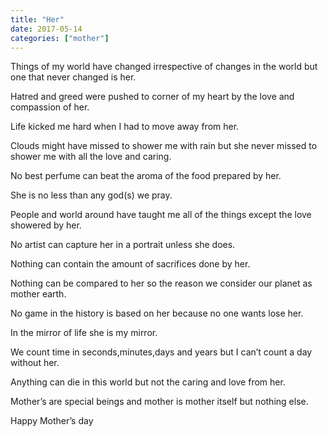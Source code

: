```yaml
---
title: "Her"
date: 2017-05-14
categories: ["mother"]
---
```

Things of my world have changed irrespective of changes in the world but one that never changed is her.

Hatred and greed were pushed to corner of my heart by the love and compassion of her.

Life kicked me hard when I had to move away from her.

Clouds might have missed to shower me with rain but she never missed to shower me with all the love and caring.

No best perfume can beat the aroma of the food prepared by her.

She is no less than any god(s) we pray.

People and world around have taught me all of the things except the love showered by her.

No artist can capture her in a portrait unless she does.

Nothing can contain the amount of sacrifices done by her.

Nothing can be compared to her so the reason we consider our planet as mother earth.

No game in the history is based on her because no one wants lose her.

In the mirror of life she is my mirror.

We count time in seconds,minutes,days and years but I can’t count a day without her.

Anything can die in this world but not the caring and love from her.

Mother’s​ are special beings and mother is mother itself but nothing else.

Happy Mother’s day